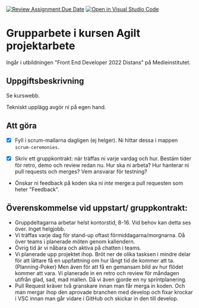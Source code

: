 [![Review Assignment Due Date](https://classroom.github.com/assets/deadline-readme-button-24ddc0f5d75046c5622901739e7c5dd533143b0c8e959d652212380cedb1ea36.svg)](https://classroom.github.com/a/V_7RZ58X)
[![Open in Visual Studio Code](https://classroom.github.com/assets/open-in-vscode-718a45dd9cf7e7f842a935f5ebbe5719a5e09af4491e668f4dbf3b35d5cca122.svg)](https://classroom.github.com/online_ide?assignment_repo_id=11047508&assignment_repo_type=AssignmentRepo)
# Grupparbete i kursen Agilt projektarbete
Ingår i utbildningen "Front End Developer 2022 Distans" på Medieinstitutet.

## Uppgiftsbeskrivning
Se kurswebb.

Tekniskt upplägg avgör ni på egen hand.

## Att göra
- [X] Fyll i scrum-mallarna dagligen (ej helger). Ni hittar dessa i mappen `scrum-ceremonies`.

- [X] Skriv ett gruppkontrakt: när träffas ni varje vardag och hur. Bestäm tider för retro, demo och review redan nu. Hur ska ni arbeta? Hur hanterar ni pull requests och merges? Vem ansvarar för testning?

- Önskar ni feedback på koden ska ni _inte_ merge:a pull requesten som heter "Feedback".

## Överenskommelse vid uppstart/ gruppkontrakt: 
- Gruppdeltagarna arbetar helst kontorstid, 8-16. Vid behov kan detta ses över. Inget helgjobb.
- Vi träffas varje dag för stand-up oftast förmiddagarna/morgnarna. Då över teams i planerade möten genom kallendern. 
- Övrig tid är vi nåbara och aktiva på chatten i teams. 
- Vi planerade upp projektet ihop. Bröt ner de olika tasksen i mindre delar för att lättare få en uppfattning om hur långt tid de kommer att ta. (Planning-Poker) Men även för att få en gemansam bild av hur flödet kommer att vara. Vi planerade in en retro och review för måndagen utifrån glad, sad, mad mallen. Då vi även gjorde en ny sprintplanering. 
- Pull Request kräver två granskare innan man får merga in koden. Och man mergar ihop den aprovade branchen med develop och fixar krockar i VSC innan man går vidare i GitHub och skickar in den till develop. 